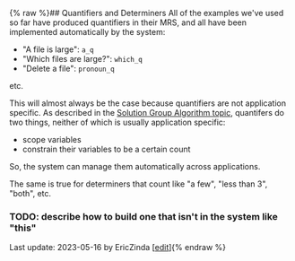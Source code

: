{% raw %}## Quantifiers and Determiners
All of the examples we've used so far have produced quantifiers in their MRS, and all have been implemented automatically by the system:

- "A file is large": `a_q`
- "Which files are large?": `which_q`
- "Delete a file": `pronoun_q`

etc.

This will almost always be the case because quantifiers are not application specific. As described in the [Solution Group Algorithm topic](https://blog.inductorsoftware.com/Perplexity/home/devcon/devcon0040MRSSolverSolutionGroupsAlgorithm), quantifers do two things, neither of which is usually application specific:
- scope variables
- constrain their variables to be a certain count

So, the system can manage them automatically across applications.

The same is true for determiners that count like "a few", "less than 3", "both", etc.

### TODO: describe how to build one that isn't in the system like "this"

Last update: 2023-05-16 by EricZinda [[edit](https://github.com/EricZinda/Perplexity/edit/main/docs/pxHowTo/pxHowTo080QuantifiersAndDeterminers.md)]{% endraw %}